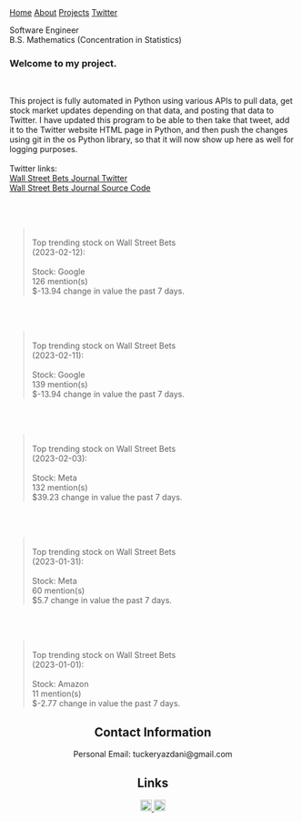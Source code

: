 <html>
<link href="main.css" rel="stylesheet">
<div class="topnav"> 
  <a href="https://tuckeryazdani.github.io/">Home</a>
  <a href="about.html">About</a>
  <a href="projects.html">Projects</a>
  <a class="active" href="twitter.html">Twitter</a>
  </div>
  <div id='1'>
  </div>
<head>
  <div align="left">
    <p class="bio">
      Software Engineer <br>
      B.S. Mathematics (Concentration in Statistics)<br>
    </p>
  </div>
  <h3>
Welcome to my project.<br>
  </h3>
<br>
  <p>
This project is fully automated in Python using various APIs to pull data, get stock market updates depending on that data, and posting that data to Twitter.
I have updated this program to be able to then take that tweet, add it to the Twitter website HTML page in Python, and then push the changes using git in the os Python library, so that it will now show up here as well for logging purposes.<br>
<br>
Twitter links: <br>
  <a href="https://twitter.com/WSB_Journal" target="_blank"> Wall Street Bets Journal Twitter</a><br>
  <a href="https://github.com/tuckeryazdani/wsb_journal"> Wall Street Bets Journal Source Code </a>
<br>
<p>
<body>

<br><br> <blockquote class="twitter-tweet"><br>    Top trending stock on Wall Street Bets <br>    (2023-02-12):<br><br>    Stock: Google<br>    126 mention(s) <br>    $-13.94 change in value the past 7 days.<br>        </blockquote>

<br><br> <blockquote class="twitter-tweet"><br>    Top trending stock on Wall Street Bets <br>    (2023-02-11):<br><br>    Stock: Google<br>    139 mention(s) <br>    $-13.94 change in value the past 7 days.<br>        </blockquote>

<br><br> <blockquote class="twitter-tweet"><br>    Top trending stock on Wall Street Bets <br>    (2023-02-03):<br><br>    Stock: Meta<br>    132 mention(s) <br>    $39.23 change in value the past 7 days.<br>        </blockquote>

<br><br> <blockquote class="twitter-tweet"><br>    Top trending stock on Wall Street Bets <br>    (2023-01-31):<br><br>    Stock: Meta<br>    60 mention(s) <br>    $5.7 change in value the past 7 days.<br>        </blockquote>

  <br><br> <blockquote cite="https://twitter.com/WSB_Journal" class="twitter-tweet"><br>    Top trending stock on Wall Street Bets <br>    (2023-01-01):<br><br>    Stock: Amazon<br>    11 mention(s) <br>    $-2.77 change in value the past 7 days.<br>        
  </blockquote>

  </body>
  <center>
  <h2> Contact Information </h2>
  <p>
  Personal Email: tuckeryazdani@gmail.com<br>
  </p>
  <h2> Links </h2>
  <a href="https://www.linkedin.com/in/tuckeryazdani/" target="_blank"><img src="https://user-images.githubusercontent.com/84822334/148589136-9acd742f-e004-4d54-b1b4-181f8bc7dc98.png" class="social" width="20" height="20" title="LinkedIn">
  </a><a href="https://github.com/tuckeryazdani/" target="_blank"><img src="https://user-images.githubusercontent.com/84822334/148658020-ae86cfb7-f259-4503-93fc-156a168d2a9d.png" class="social" width="20" height="20" title="GitHub"></a>
  </center>
</html>
